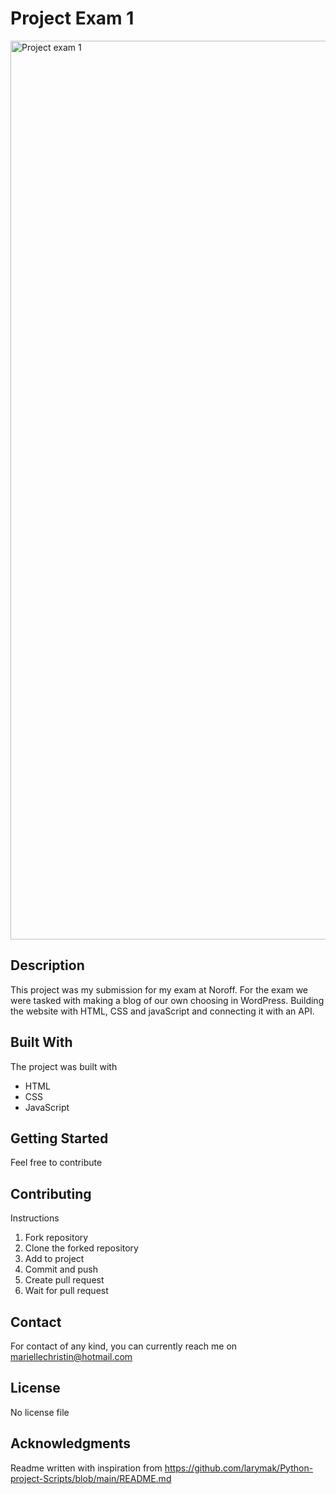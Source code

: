 # Project Exam 1

<img width="1438" alt="Project exam 1" src="https://user-images.githubusercontent.com/81712563/203492066-97cb3517-516c-43c5-8656-20c4d4bd6037.png">

## Description

This project was my submission for my exam at Noroff.
For the exam we were tasked with making a blog of our own choosing in WordPress. 
Building the website with HTML, CSS and javaScript and connecting it with an API.

## Built With

The project was built with

- HTML
- CSS
- JavaScript

## Getting Started

Feel free to contribute 

## Contributing

Instructions

1. Fork repository
2. Clone the forked repository
3. Add to project
4. Commit and push
5. Create pull request
6. Wait for pull request

## Contact

For contact of any kind, you can currently reach me on mariellechristin@hotmail.com

## License

No license file

## Acknowledgments

Readme written with inspiration from https://github.com/larymak/Python-project-Scripts/blob/main/README.md

